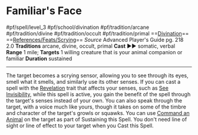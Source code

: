 # Familiar's Face
#pf/spell/level_3 #pf/school/divination #pf/tradition/arcane #pf/tradition/divine #pf/tradition/occult #pf/tradition/primal
==[Divination](../../../Traits/Divination.md)== ==[References/Feats/Scrying](References/Feats/Scrying)==
*Source* Advanced Player's Guide pg. 218 2.0
**Traditions** arcane, divine, occult, primal
**Cast** ►► somatic, verbal
**Range** 1 mile; **Targets** 1 willing creature that is your animal companion or familiar
**Duration** sustained

---
The target becomes a scrying sensor, allowing you to see through its eyes, smell what it smells, and similarly use its other senses. If you can cast a spell with the [Revelation](../../../Traits/Revelation.md) trait that affects your senses, such as [See Invisibility](../Level%202/See%20Invisibility.md), while this spell is active, you gain the benefit of the spell through the target's senses instead of your own. You can also speak through the target, with a voice much like yours, though it takes on some of the timbre and character of the target's growls or squawks. You can use [Command an Animal](../../../Actions/Command%20an%20Animal.md) on the target as part of Sustaining this Spell. You don't need line of sight or line of effect to your target when you Cast this Spell.